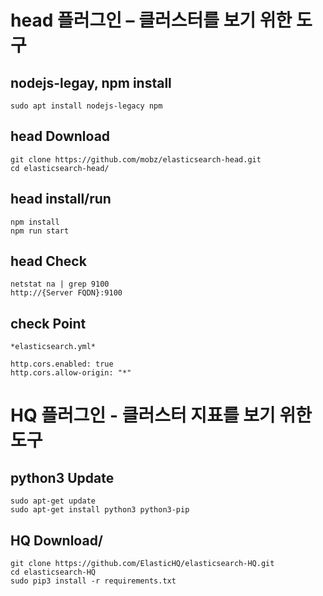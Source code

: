 # head 플러그인 – 클러스터를 보기 위한 도구

## nodejs-legay, npm install

    sudo apt install nodejs-legacy npm

## head Download

    git clone https://github.com/mobz/elasticsearch-head.git
    cd elasticsearch-head/
    
## head install/run

    npm install
    npm run start

## head Check
    
    netstat na | grep 9100
    http://{Server FQDN}:9100

## check Point

    *elasticsearch.yml*
    
    http.cors.enabled: true
    http.cors.allow-origin: "*"
    
# HQ 플러그인 - 클러스터 지표를 보기 위한 도구

## python3 Update

	sudo apt-get update
    sudo apt-get install python3 python3-pip
    
## HQ Download/

	git clone https://github.com/ElasticHQ/elasticsearch-HQ.git
	cd elasticsearch-HQ
    sudo pip3 install -r requirements.txt


